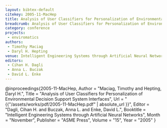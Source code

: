 ```yaml
---
layout: bibtex-default
citekey: 2005-11-MacHep
title: Analysis of User Classifiers for Personalization of Environmental Decision Support System Interfaces (2005)
breadcrumb: Analysis of User Classifiers for Personalization of Environmental Decision Support System Interfaces (2005)
category: conference
projects:
 - enviromatics
authors:
 - Timothy Maciag
 - Daryl H. Hepting
venue: Intelligent Engineering Systems through Artificial Neural Networks
editors:
 - Cihan H. Dagli
 - Anna L. Buczak
 - David L. Enke
---
```

@inproceedings{2005-11-MacHep,
	Author =  "Maciag, Timothy and Hepting, Daryl H.",
	Title =  "Analysis of User Classifiers for Personalization of Environmental Decision Support System Interfaces",
	Url = \"{{"/assets/works/pdf/2005-11-MacHep.pdf" | absolute_url }}\",
	Editor =  "Dagli, Cihan H. and Buczak, Anna L. and Enke, David L.",
	Booktitle =  "Intelligent Engineering Systems through Artificial Neural Networks",
	Month =  "November",
	Publisher =  "ASME Press",
	Volume =  "15",
	Year =  "2005"
}
